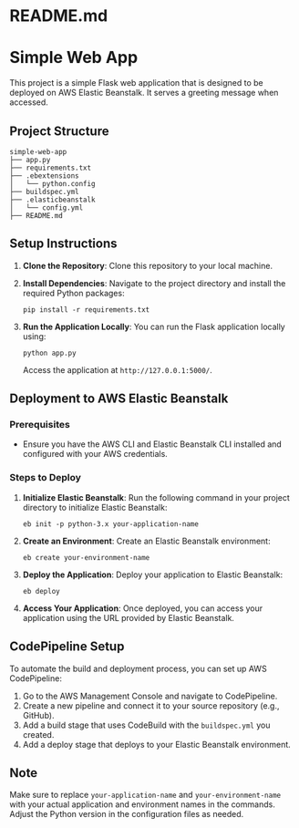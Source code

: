 # README.md

# Simple Web App

This project is a simple Flask web application that is designed to be deployed on AWS Elastic Beanstalk. It serves a greeting message when accessed.

## Project Structure

```
simple-web-app
├── app.py
├── requirements.txt
├── .ebextensions
│   └── python.config
├── buildspec.yml
├── .elasticbeanstalk
│   └── config.yml
├── README.md
```

## Setup Instructions

1. **Clone the Repository**: Clone this repository to your local machine.

2. **Install Dependencies**: Navigate to the project directory and install the required Python packages:
   ```
   pip install -r requirements.txt
   ```

3. **Run the Application Locally**: You can run the Flask application locally using:
   ```
   python app.py
   ```
   Access the application at `http://127.0.0.1:5000/`.

## Deployment to AWS Elastic Beanstalk

### Prerequisites

- Ensure you have the AWS CLI and Elastic Beanstalk CLI installed and configured with your AWS credentials.

### Steps to Deploy

1. **Initialize Elastic Beanstalk**: Run the following command in your project directory to initialize Elastic Beanstalk:
   ```
   eb init -p python-3.x your-application-name
   ```

2. **Create an Environment**: Create an Elastic Beanstalk environment:
   ```
   eb create your-environment-name
   ```

3. **Deploy the Application**: Deploy your application to Elastic Beanstalk:
   ```
   eb deploy
   ```

4. **Access Your Application**: Once deployed, you can access your application using the URL provided by Elastic Beanstalk.

## CodePipeline Setup

To automate the build and deployment process, you can set up AWS CodePipeline:

1. Go to the AWS Management Console and navigate to CodePipeline.
2. Create a new pipeline and connect it to your source repository (e.g., GitHub).
3. Add a build stage that uses CodeBuild with the `buildspec.yml` you created.
4. Add a deploy stage that deploys to your Elastic Beanstalk environment.

## Note

Make sure to replace `your-application-name` and `your-environment-name` with your actual application and environment names in the commands. Adjust the Python version in the configuration files as needed.